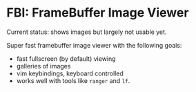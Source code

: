 # FBI: FrameBuffer Image Viewer

Current status: shows images but largely not usable yet.

Super fast framebuffer image viewer with the following goals:
- fast fullscreen (by default) viewing
- galleries of images
- vim keybindings, keyboard controlled
- works well with tools like `ranger` and `lf`.
